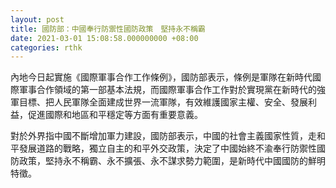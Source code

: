```yaml
---
layout: post
title: 國防部：中國奉行防禦性國防政策　堅持永不稱霸
date: 2021-03-01 15:08:58.000000000 +08:00
categories: rthk
---
```


內地今日起實施《國際軍事合作工作條例》，國防部表示，條例是軍隊在新時代國際軍事合作領域的第一部基本法規，而國際軍事合作工作對於實現黨在新時代的強軍目標、把人民軍隊全面建成世界一流軍隊，有效維護國家主權、安全、發展利益，促進國際和地區和平穩定等方面有重要意義。

對於外界指中國不斷增加軍力建設，國防部表示，中國的社會主義國家性質，走和平發展道路的戰略，獨立自主的和平外交政策，決定了中國始終不渝奉行防禦性國防政策，堅持永不稱霸、永不擴張、永不謀求勢力範圍，是新時代中國國防的鮮明特徵。
